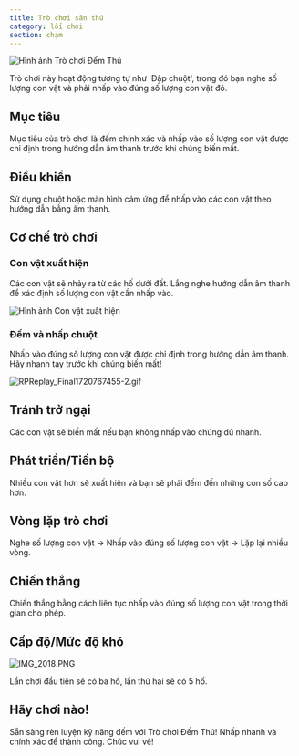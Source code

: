 ```yaml
---
title: Trò chơi săn thú
category: lối chơi
section: chạm
---
```

![Hình ảnh Trò chơi Đếm Thú](https://help.studycat.com/hc/article_attachments/34829163309209)

Trò chơi này hoạt động tương tự như 'Đập chuột', trong đó bạn nghe số lượng con vật và phải nhấp vào đúng số lượng con vật đó.

## Mục tiêu

Mục tiêu của trò chơi là đếm chính xác và nhấp vào số lượng con vật được chỉ định trong hướng dẫn âm thanh trước khi chúng biến mất.

## Điều khiển

Sử dụng chuột hoặc màn hình cảm ứng để nhấp vào các con vật theo hướng dẫn bằng âm thanh.

## Cơ chế trò chơi

### Con vật xuất hiện

Các con vật sẽ nhảy ra từ các hố dưới đất. Lắng nghe hướng dẫn âm thanh để xác định số lượng con vật cần nhấp vào.

![Hình ảnh Con vật xuất hiện](https://help.studycat.com/hc/article_attachments/34829163315225)

### Đếm và nhấp chuột

Nhấp vào đúng số lượng con vật được chỉ định trong hướng dẫn âm thanh. Hãy nhanh tay trước khi chúng biến mất!

![RPReplay_Final1720767455-2.gif](https://help.studycat.com/hc/article_attachments/34975029772825)

## Tránh trở ngại

Các con vật sẽ biến mất nếu bạn không nhấp vào chúng đủ nhanh.

## Phát triển/Tiến bộ

Nhiều con vật hơn sẽ xuất hiện và bạn sẽ phải đếm đến những con số cao hơn.

## Vòng lặp trò chơi

Nghe số lượng con vật -> Nhấp vào đúng số lượng con vật -> Lặp lại nhiều vòng.

## Chiến thắng

Chiến thắng bằng cách liên tục nhấp vào đúng số lượng con vật trong thời gian cho phép.

## Cấp độ/Mức độ khó

![IMG_2018.PNG](https://help.studycat.com/hc/article_attachments/34829163311897)

Lần chơi đầu tiên sẽ có ba hố, lần thứ hai sẽ có 5 hố.

## Hãy chơi nào!

Sẵn sàng rèn luyện kỹ năng đếm với Trò chơi Đếm Thú! Nhấp nhanh và chính xác để thành công. Chúc vui vẻ!